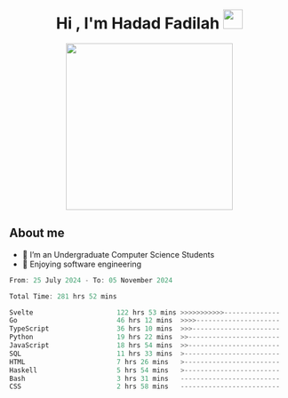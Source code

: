 <h1 align="center">Hi , I'm Hadad Fadilah <img src="https://media.giphy.com/media/hvRJCLFzcasrR4ia7z/giphy.gif" width="35"></h1>

<p align="center">
<img src="https://media.tenor.com/78dNivDemDAAAAAi/speech-bubble-venti.gif" width="300"/>    
</p>


##  About me
- 🔭 I’m an Undergraduate Computer Science Students
- 🌱 Enjoying software engineering

<!--START_SECTION:waka-->

```go
From: 25 July 2024 - To: 05 November 2024

Total Time: 281 hrs 52 mins

Svelte                     122 hrs 53 mins >>>>>>>>>>>--------------   43.30 %
Go                         46 hrs 12 mins  >>>>---------------------   16.28 %
TypeScript                 36 hrs 10 mins  >>>----------------------   12.75 %
Python                     19 hrs 22 mins  >>-----------------------   06.83 %
JavaScript                 18 hrs 54 mins  >>-----------------------   06.66 %
SQL                        11 hrs 33 mins  >------------------------   04.07 %
HTML                       7 hrs 26 mins   >------------------------   02.62 %
Haskell                    5 hrs 54 mins   >------------------------   02.08 %
Bash                       3 hrs 31 mins   -------------------------   01.24 %
CSS                        2 hrs 58 mins   -------------------------   01.05 %
```

<!--END_SECTION:waka-->




<!--
**Fadil-Tao/Fadil-Tao** is a ✨ _special_ ✨ repository because its `README.md` (this file) appears on your GitHub profile.


